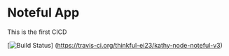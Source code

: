 Noteful App
============================
This is the first CICD

[![Build Status](https://travis-ci.org/thinkful-ei23/kathy-node-noteful-v3.svg?branch=master)]
(https://travis-ci.org/thinkful-ei23/kathy-node-noteful-v3)